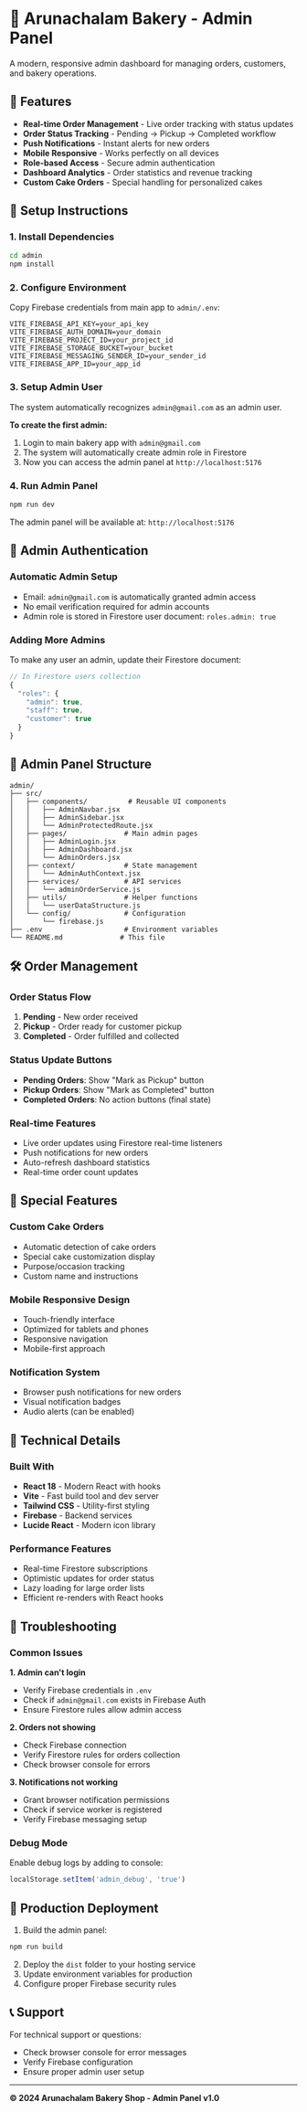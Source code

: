 # 🍰 Arunachalam Bakery - Admin Panel

A modern, responsive admin dashboard for managing orders, customers, and bakery operations.

## 🚀 Features

- **Real-time Order Management** - Live order tracking with status updates
- **Order Status Tracking** - Pending → Pickup → Completed workflow
- **Push Notifications** - Instant alerts for new orders
- **Mobile Responsive** - Works perfectly on all devices
- **Role-based Access** - Secure admin authentication
- **Dashboard Analytics** - Order statistics and revenue tracking
- **Custom Cake Orders** - Special handling for personalized cakes

## 🔧 Setup Instructions

### 1. Install Dependencies
```bash
cd admin
npm install
```

### 2. Configure Environment
Copy Firebase credentials from main app to `admin/.env`:
```env
VITE_FIREBASE_API_KEY=your_api_key
VITE_FIREBASE_AUTH_DOMAIN=your_domain
VITE_FIREBASE_PROJECT_ID=your_project_id
VITE_FIREBASE_STORAGE_BUCKET=your_bucket
VITE_FIREBASE_MESSAGING_SENDER_ID=your_sender_id
VITE_FIREBASE_APP_ID=your_app_id
```

### 3. Setup Admin User
The system automatically recognizes `admin@gmail.com` as an admin user. 

**To create the first admin:**
1. Login to main bakery app with `admin@gmail.com`
2. The system will automatically create admin role in Firestore
3. Now you can access the admin panel at `http://localhost:5176`

### 4. Run Admin Panel
```bash
npm run dev
```

The admin panel will be available at: `http://localhost:5176`

## 🔐 Admin Authentication

### Automatic Admin Setup
- Email: `admin@gmail.com` is automatically granted admin access
- No email verification required for admin accounts
- Admin role is stored in Firestore user document: `roles.admin: true`

### Adding More Admins
To make any user an admin, update their Firestore document:
```javascript
// In Firestore users collection
{
  "roles": {
    "admin": true,
    "staff": true,
    "customer": true
  }
}
```

## 📱 Admin Panel Structure

```
admin/
├── src/
│   ├── components/          # Reusable UI components
│   │   ├── AdminNavbar.jsx
│   │   ├── AdminSidebar.jsx
│   │   └── AdminProtectedRoute.jsx
│   ├── pages/              # Main admin pages
│   │   ├── AdminLogin.jsx
│   │   ├── AdminDashboard.jsx
│   │   └── AdminOrders.jsx
│   ├── context/            # State management
│   │   └── AdminAuthContext.jsx
│   ├── services/           # API services
│   │   └── adminOrderService.js
│   ├── utils/              # Helper functions
│   │   └── userDataStructure.js
│   └── config/             # Configuration
│       └── firebase.js
├── .env                    # Environment variables
└── README.md              # This file
```

## 🛠️ Order Management

### Order Status Flow
1. **Pending** - New order received
2. **Pickup** - Order ready for customer pickup
3. **Completed** - Order fulfilled and collected

### Status Update Buttons
- **Pending Orders**: Show "Mark as Pickup" button
- **Pickup Orders**: Show "Mark as Completed" button  
- **Completed Orders**: No action buttons (final state)

### Real-time Features
- Live order updates using Firestore real-time listeners
- Push notifications for new orders
- Auto-refresh dashboard statistics
- Real-time order count updates

## 🎂 Special Features

### Custom Cake Orders
- Automatic detection of cake orders
- Special cake customization display
- Purpose/occasion tracking
- Custom name and instructions

### Mobile Responsive Design
- Touch-friendly interface
- Optimized for tablets and phones
- Responsive navigation
- Mobile-first approach

### Notification System
- Browser push notifications for new orders
- Visual notification badges
- Audio alerts (can be enabled)

## 🔧 Technical Details

### Built With
- **React 18** - Modern React with hooks
- **Vite** - Fast build tool and dev server
- **Tailwind CSS** - Utility-first styling
- **Firebase** - Backend services
- **Lucide React** - Modern icon library

### Performance Features
- Real-time Firestore subscriptions
- Optimistic updates for order status
- Lazy loading for large order lists
- Efficient re-renders with React hooks

## 🐛 Troubleshooting

### Common Issues

**1. Admin can't login**
- Verify Firebase credentials in `.env`
- Check if `admin@gmail.com` exists in Firebase Auth
- Ensure Firestore rules allow admin access

**2. Orders not showing**
- Check Firebase connection
- Verify Firestore rules for orders collection
- Check browser console for errors

**3. Notifications not working**
- Grant browser notification permissions
- Check if service worker is registered
- Verify Firebase messaging setup

### Debug Mode
Enable debug logs by adding to console:
```javascript
localStorage.setItem('admin_debug', 'true')
```

## 🚀 Production Deployment

1. Build the admin panel:
```bash
npm run build
```

2. Deploy the `dist` folder to your hosting service
3. Update environment variables for production
4. Configure proper Firebase security rules

## 📞 Support

For technical support or questions:
- Check browser console for error messages
- Verify Firebase configuration
- Ensure proper admin user setup

---

**© 2024 Arunachalam Bakery Shop - Admin Panel v1.0**